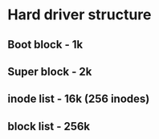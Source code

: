 

# Hard driver structure

## Boot block - 1k
## Super block - 2k
## inode list - 16k (256 inodes)
## block list - 256k 

